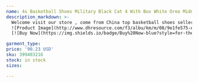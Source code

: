 ```yaml
---
name: 4s Basketball Shoes Military Black Cat 4 With Box White Oreo Midnight Navy Fire Men Women Sail University Blue Thunder Infrared Bred Photon
description_markdown: >-
  Welcome visit our store , come from China top basketball shoes sellers , provide the most popular sneakers nowadays More style sneakers with many color stock,Synchr onously update the latest available colors Cheaper price that other sellers, big discount for big orders,you can receive coupons from our store The upper is made of leather and mesh, and the rubber outsole has excellent cushioning effect These sneaker are suitable for casual, outdoor jogging, home, office, fitness, shopping and hiking.syi
  ![Product Image](http://www.dhresource.com/f3/albu/km/m/08/9e1fe575-edc0-4866-bbbd-ea2cfadba9d4.jpg)
  [![Buy Now](https://img.shields.io/badge/Buy%20Now-blue?style=for-the-badge&logo=none)](https://www.jdoqocy.com/click-100820740-14451685?url=http%3A%2F%2Fwww.dhgate.com%2Fproduct%2F2017-air-retro-4-basketball-shoes-men-retro%2F399403216.html)

garment_type:
price: '90.23 USD'
sku: 399403216
stock: in stock
sizes:

---
```

